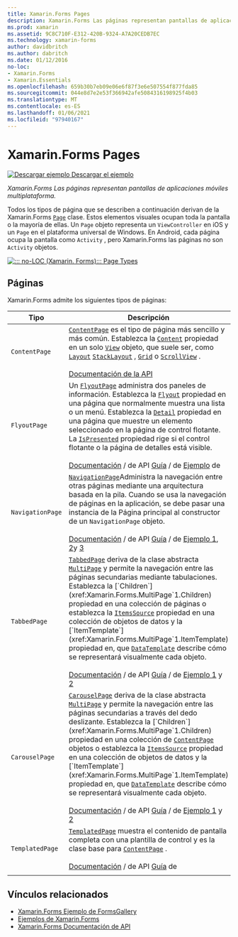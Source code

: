 ```yaml
---
title: Xamarin.Forms Pages
description: Xamarin.Forms Las páginas representan pantallas de aplicaciones móviles multiplataforma. En este artículo se enumeran las páginas que se incluyen en Xamarin.Forms .
ms.prod: xamarin
ms.assetid: 9C8C710F-E312-420B-9324-A7A20CEDB7EC
ms.technology: xamarin-forms
author: davidbritch
ms.author: dabritch
ms.date: 01/12/2016
no-loc:
- Xamarin.Forms
- Xamarin.Essentials
ms.openlocfilehash: 659b30b7eb09e06e6f87f3e6e507554f877fda85
ms.sourcegitcommit: 044e8d7e2e53f366942afe5084316198925f4b03
ms.translationtype: MT
ms.contentlocale: es-ES
ms.lasthandoff: 01/06/2021
ms.locfileid: "97940167"
---
```

# <a name="no-locxamarinforms-pages"></a>Xamarin.Forms Pages

[![Descargar ejemplo](~/media/shared/download.png) Descargar el ejemplo](/samples/xamarin/xamarin-forms-samples/formsgallery/)

_Xamarin.Forms Las páginas representan pantallas de aplicaciones móviles multiplataforma._

Todos los tipos de página que se describen a continuación derivan de la Xamarin.Forms [`Page`](xref:Xamarin.Forms.Page) clase. Estos elementos visuales ocupan toda la pantalla o la mayoría de ellas. Un `Page` objeto representa un `ViewController` en iOS y un `Page` en el plataforma universal de Windows. En Android, cada página ocupa la pantalla como `Activity` , pero Xamarin.Forms las páginas no son  `Activity` objetos.

[![::: no-LOC (Xamarin. Forms)::: Page Types](pages-images/pages-sml.png)](pages-images/pages.png#lightbox "::: no-LOC (Xamarin. Forms)::: Page Types")

## <a name="pages"></a>Páginas

Xamarin.Forms admite los siguientes tipos de páginas:

| Tipo | Descripción | Aspecto |
| --- | --- | --- |
| `ContentPage` | [`ContentPage`](xref:Xamarin.Forms.ContentPage) es el tipo de página más sencillo y más común. Establezca la [`Content`](xref:Xamarin.Forms.ContentPage.Content) propiedad en un solo [`View`](views.md) objeto, que suele ser, como [`Layout`](layouts.md) [`StackLayout`](xref:Xamarin.Forms.StackLayout) , [`Grid`](xref:Xamarin.Forms.Grid) o [`ScrollView`](xref:Xamarin.Forms.ScrollView) .<br /><br />[Documentación de la API](xref:Xamarin.Forms.ContentPage) | [![Ejemplo de ContentPage](pages-images/ContentPage.png "Ejemplo de ContentPage")](pages-images/ContentPage-Large.png#lightbox "Ejemplo de ContentPage")<br />[Código C# para esta página](https://github.com/xamarin/xamarin-forms-samples/blob/master/FormsGallery/FormsGallery/FormsGallery/CodeExamples/ContentPageDemoPage.cs)  /  [Página XAML](https://github.com/xamarin/xamarin-forms-samples/blob/master/FormsGallery/FormsGallery/FormsGallery/XamlExamples/ContentPageDemoPage.xaml) |
| `FlyoutPage` | Un [`FlyoutPage`](xref:Xamarin.Forms.FlyoutPage) administra dos paneles de información. Establezca la [`Flyout`](xref:Xamarin.Forms.FlyoutPage.Flyout) propiedad en una página que normalmente muestra una lista o un menú. Establezca la [`Detail`](xref:Xamarin.Forms.FlyoutPage.Detail) propiedad en una página que muestre un elemento seleccionado en la página de control flotante. La [`IsPresented`](xref:Xamarin.Forms.FlyoutPage.IsPresented) propiedad rige si el control flotante o la página de detalles está visible.<br /><br />[Documentación](xref:Xamarin.Forms.FlyoutPage)  /  de API [Guía](~/xamarin-forms/app-fundamentals/navigation/flyoutpage.md)  /  de [Ejemplo](/samples/xamarin/xamarin-forms-samples/navigation-flyoutpage) de | [![Ejemplo de FlyoutPage](pages-images/FlyoutPage.png "Ejemplo de FlyoutPage")](pages-images/FlyoutPage-Large.png#lightbox "Ejemplo de FlyoutPage")<br />[Código C# para esta página](https://github.com/xamarin/xamarin-forms-samples/blob/master/FormsGallery/FormsGallery/FormsGallery/CodeExamples/FlyoutPageDemoPage.cs)  /  [Página XAML](https://github.com/xamarin/xamarin-forms-samples/blob/master/FormsGallery/FormsGallery/FormsGallery/XamlExamples/FlyoutPageDemoPage.xaml) con [código subyacente](https://github.com/xamarin/xamarin-forms-samples/blob/master/FormsGallery/FormsGallery/FormsGallery/XamlExamples/FlyoutPageDemoPage.xaml.cs) |
| `NavigationPage` | [`NavigationPage`](xref:Xamarin.Forms.NavigationPage)Administra la navegación entre otras páginas mediante una arquitectura basada en la pila. Cuando se usa la navegación de páginas en la aplicación, se debe pasar una instancia de la Página principal al constructor de un `NavigationPage` objeto.<br /><br />[Documentación](xref:Xamarin.Forms.NavigationPage)  /  de API [Guía](~/xamarin-forms/app-fundamentals/navigation/hierarchical.md)  /  de [Ejemplo 1](/samples/xamarin/xamarin-forms-samples/navigation-hierarchical), [2](/samples/xamarin/xamarin-forms-samples/navigation-passingdata)y [3](/samples/xamarin/xamarin-forms-samples/navigation-loginflow)  | [![Ejemplo de NavigationPage](pages-images/NavigationPage.png "Ejemplo de NavigationPage")](pages-images/NavigationPage-Large.png#lightbox "Ejemplo de NavigationPage")<br />[Código C# para esta página](https://github.com/xamarin/xamarin-forms-samples/blob/master/FormsGallery/FormsGallery/FormsGallery/CodeExamples/NavigationPageDemoPage.cs)  /  [Página XAML](https://github.com/xamarin/xamarin-forms-samples/blob/master/FormsGallery/FormsGallery/FormsGallery/XamlExamples/NavigationPageDemoPage.xaml) con [código = Behind](https://github.com/xamarin/xamarin-forms-samples/blob/master/FormsGallery/FormsGallery/FormsGallery/XamlExamples/NavigationPageDemoPage.xaml.cs) |
| `TabbedPage` | [`TabbedPage`](xref:Xamarin.Forms.TabbedPage) deriva de la clase abstracta [`MultiPage`](xref:Xamarin.Forms.MultiPage`1) y permite la navegación entre las páginas secundarias mediante tabulaciones. Establezca la [`Children`](xref:Xamarin.Forms.MultiPage`1.Children) propiedad en una colección de páginas o establezca la [`ItemsSource`](xref:Xamarin.Forms.MultiPage`1.ItemsSource) propiedad en una colección de objetos de datos y la [`ItemTemplate`](xref:Xamarin.Forms.MultiPage`1.ItemTemplate) propiedad en, que [`DataTemplate`](xref:Xamarin.Forms.DataTemplate) describe cómo se representará visualmente cada objeto.<br /><br />[Documentación](xref:Xamarin.Forms.TabbedPage)  /  de API [Guía](~/xamarin-forms/app-fundamentals/navigation/tabbed-page.md)  /  de [Ejemplo 1](/samples/xamarin/xamarin-forms-samples/navigation-tabbedpage) y [2](/samples/xamarin/xamarin-forms-samples/navigation-tabbedpagewithnavigationpage) | [![Ejemplo de TabbedPage](pages-images/TabbedPage.png "Ejemplo de TabbedPage")](pages-images/TabbedPage-Large.png#lightbox "Ejemplo de TabbedPage")<br />[Código C# para esta página](https://github.com/xamarin/xamarin-forms-samples/blob/master/FormsGallery/FormsGallery/FormsGallery/CodeExamples/TabbedPageDemoPage.cs)  /  [Página XAML](https://github.com/xamarin/xamarin-forms-samples/blob/master/FormsGallery/FormsGallery/FormsGallery/XamlExamples/TabbedPageDemoPage.xaml) |
| `CarouselPage` | [`CarouselPage`](xref:Xamarin.Forms.CarouselPage) deriva de la clase abstracta [`MultiPage`](xref:Xamarin.Forms.MultiPage`1) y permite la navegación entre las páginas secundarias a través del dedo deslizante. Establezca la [`Children`](xref:Xamarin.Forms.MultiPage`1.Children) propiedad en una colección de [`ContentPage`](xref:Xamarin.Forms.ContentPage) objetos o establezca la [`ItemsSource`](xref:Xamarin.Forms.MultiPage`1.ItemsSource) propiedad en una colección de objetos de datos y la [`ItemTemplate`](xref:Xamarin.Forms.MultiPage`1.ItemTemplate) propiedad en, que [`DataTemplate`](xref:Xamarin.Forms.DataTemplate) describe cómo se representará visualmente cada objeto.<br /><br />[Documentación](xref:Xamarin.Forms.CarouselPage)  /  de API [Guía](~/xamarin-forms/app-fundamentals/navigation/carousel-page.md)  /  de [Ejemplo 1](/samples/xamarin/xamarin-forms-samples/navigation-carouselpage) y [2](/samples/xamarin/xamarin-forms-samples/navigation-carouselpagetemplate) | [![Ejemplo de CarouselPage](pages-images/CarouselPage.png "Ejemplo de CarouselPage")](pages-images/CarouselPage-Large.png#lightbox "Ejemplo de CarouselPage")<br />[Código C# para esta página](https://github.com/xamarin/xamarin-forms-samples/blob/master/FormsGallery/FormsGallery/FormsGallery/CodeExamples/CarouselPageDemoPage.cs)  /  [Página XAML](https://github.com/xamarin/xamarin-forms-samples/blob/master/FormsGallery/FormsGallery/FormsGallery/XamlExamples/CarouselPageDemoPage.xaml) |
| `TemplatedPage` | [`TemplatedPage`](xref:Xamarin.Forms.TemplatedPage) muestra el contenido de pantalla completa con una plantilla de control y es la clase base para [`ContentPage`](xref:Xamarin.Forms.ContentPage) .<br /><br />[Documentación](xref:Xamarin.Forms.TemplatedPage)  /  de API [Guía](~/xamarin-forms/app-fundamentals/templates/control-template.md) de | [![Ejemplo de TemplatedPage](pages-images/TemplatedPage.png "Ejemplo de TemplatedPage")](pages-images/TemplatedPage.png "Ejemplo de TemplatedPage") |
|     |     |     |

## <a name="related-links"></a>Vínculos relacionados

- [Xamarin.Forms Ejemplo de FormsGallery](/samples/xamarin/xamarin-forms-samples/formsgallery)
- [Ejemplos de Xamarin.Forms](/samples/browse/?products=xamarin&term=Xamarin.Forms)
- [Xamarin.Forms Documentación de API](/dotnet/api/xamarin.forms?view=xamarin-forms)
